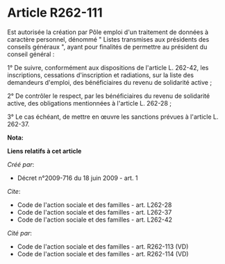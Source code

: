 # Article R262-111

Est autorisée la création par Pôle emploi d'un traitement de données à caractère personnel, dénommé " Listes transmises aux
présidents des conseils généraux ", ayant pour finalités de permettre au président du conseil général : 

1° De suivre, conformément aux dispositions de l'article L. 262-42, les inscriptions, cessations d'inscription et radiations,
sur la liste des demandeurs d'emploi, des bénéficiaires du revenu de solidarité active ; 

2° De contrôler le respect, par les bénéficiaires du revenu de solidarité active, des obligations mentionnées à l'article L.
262-28 ; 

3° Le cas échéant, de mettre en œuvre les sanctions prévues à l'article L. 262-37.

**Nota:**



**Liens relatifs à cet article**

_Créé par_:

  - Décret n°2009-716 du 18 juin 2009 - art. 1

_Cite_:

  - Code de l'action sociale et des familles - art. L262-28
  - Code de l'action sociale et des familles - art. L262-37
  - Code de l'action sociale et des familles - art. L262-42

_Cité par_:

  - Code de l'action sociale et des familles - art. R262-113 (VD)
  - Code de l'action sociale et des familles - art. R262-114 (VD)
